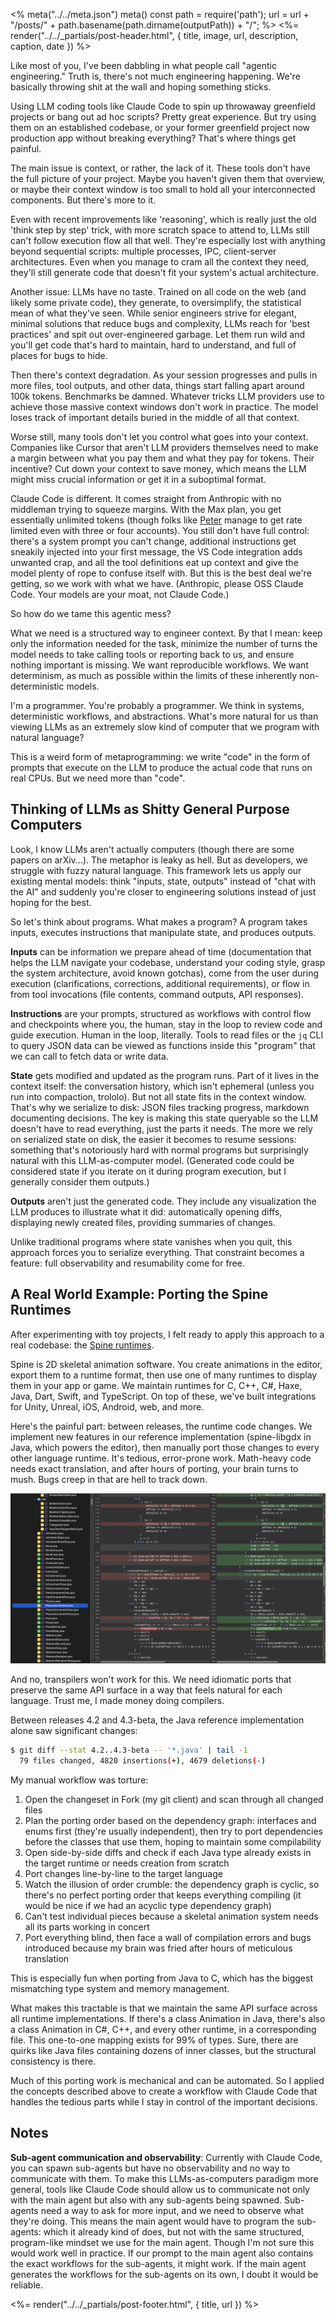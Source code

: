 <%
	meta("../../meta.json")
	meta()
	const path = require('path');
	url = url + "/posts/" + path.basename(path.dirname(outputPath)) + "/";
%>
<%= render("../../_partials/post-header.html", { title, image, url, description, caption, date }) %>

Like most of you, I've been dabbling in what people call "agentic engineering." Truth is, there's not much engineering happening. We're basically throwing shit at the wall and hoping something sticks.

Using LLM coding tools like Claude Code to spin up throwaway greenfield projects or bang out ad hoc scripts? Pretty great experience. But try using them on an established codebase, or your former greenfield project now production app without breaking everything? That's where things get painful.

The main issue is context, or rather, the lack of it. These tools don't have the full picture of your project. Maybe you haven't given them that overview, or maybe their context window is too small to hold all your interconnected components. But there's more to it.

Even with recent improvements like 'reasoning', which is really just the old 'think step by step' trick, with more scratch space to attend to, LLMs still can't follow execution flow all that well. They're especially lost with anything beyond sequential scripts: multiple processes, IPC, client-server architectures. Even when you manage to cram all the context they need, they'll still generate code that doesn't fit your system's actual architecture.

Another issue: LLMs have no taste. Trained on all code on the web (and likely some private code), they generate, to oversimplify, the statistical mean of what they've seen. While senior engineers strive for elegant, minimal solutions that reduce bugs and complexity, LLMs reach for 'best practices' and spit out over-engineered garbage. Let them run wild and you'll get code that's hard to maintain, hard to understand, and full of places for bugs to hide.

Then there's context degradation. As your session progresses and pulls in more files, tool outputs, and other data, things start falling apart around 100k tokens. Benchmarks be damned. Whatever tricks LLM providers use to achieve those massive context windows don't work in practice. The model loses track of important details buried in the middle of all that context.

Worse still, many tools don't let you control what goes into your context. Companies like Cursor that aren't LLM providers themselves need to make a margin between what you pay them and what they pay for tokens. Their incentive? Cut down your context to save money, which means the LLM might miss crucial information or get it in a suboptimal format.

Claude Code is different. It comes straight from Anthropic with no middleman trying to squeeze margins. With the Max plan, you get essentially unlimited tokens (though folks like [Peter](https://twitter.com/steipete) manage to get rate limited even with three or four accounts). You still don't have full control: there's a system prompt you can't change, additional instructions get sneakily injected into your first message, the VS Code integration adds unwanted crap, and all the tool definitions eat up context and give the model plenty of rope to confuse itself with. But this is the best deal we're getting, so we work with what we have. (Anthropic, please OSS Claude Code. Your models are your moat, not Claude Code.)

So how do we tame this agentic mess?

What we need is a structured way to engineer context. By that I mean: keep only the information needed for the task, minimize the number of turns the model needs to take calling tools or reporting back to us, and ensure nothing important is missing. We want reproducible workflows. We want determinism, as much as possible within the limits of these inherently non-deterministic models.

I'm a programmer. You're probably a programmer. We think in systems, deterministic workflows, and abstractions. What's more natural for us than viewing LLMs as an extremely slow kind of computer that we program with natural language?

This is a weird form of metaprogramming: we write "code" in the form of prompts that execute on the LLM to produce the actual code that runs on real CPUs. But we need more than "code".

## Thinking of LLMs as Shitty General Purpose Computers

Look, I know LLMs aren't actually computers (though there are some papers on arXiv...). The metaphor is leaky as hell. But as developers, we struggle with fuzzy natural language. This framework lets us apply our existing mental models: think "inputs, state, outputs" instead of "chat with the AI" and suddenly you're closer to engineering solutions instead of just hoping for the best.

So let's think about programs. What makes a program? A program takes inputs, executes instructions that manipulate state, and produces outputs.

**Inputs** can be information we prepare ahead of time (documentation that helps the LLM navigate your codebase, understand your coding style, grasp the system architecture, avoid known gotchas), come from the user during execution (clarifications, corrections, additional requirements), or flow in from tool invocations (file contents, command outputs, API responses).

**Instructions** are your prompts, structured as workflows with control flow and checkpoints where you, the human, stay in the loop to review code and guide execution. Human in the loop, literally. Tools to read files or the `jq` CLI to query JSON data can be viewed as functions inside this "program" that we can call to fetch data or write data.

**State** gets modified and updated as the program runs. Part of it lives in the context itself: the conversation history, which isn't ephemeral (unless you run into compaction, trololo). But not all state fits in the context window. That's why we serialize to disk: JSON files tracking progress, markdown documenting decisions. The key is making this state queryable so the LLM doesn't have to read everything, just the parts it needs. The more we rely on serialized state on disk, the easier it becomes to resume sessions: something that's notoriously hard with normal programs but surprisingly natural with this LLM-as-computer model. (Generated code could be considered state if you iterate on it during program execution, but I generally consider them outputs.)

**Outputs** aren't just the generated code. They include any visualization the LLM produces to illustrate what it did: automatically opening diffs, displaying newly created files, providing summaries of changes.

Unlike traditional programs where state vanishes when you quit, this approach forces you to serialize everything. That constraint becomes a feature: full observability and resumability come for free.

## A Real World Example: Porting the Spine Runtimes

After experimenting with toy projects, I felt ready to apply this approach to a real codebase: the [Spine runtimes](https://github.com/EsotericSoftware/spine-runtimes).

Spine is 2D skeletal animation software. You create animations in the editor, export them to a runtime format, then use one of many runtimes to display them in your app or game. We maintain runtimes for C, C++, C#, Haxe, Java, Dart, Swift, and TypeScript. On top of these, we've built integrations for Unity, Unreal, iOS, Android, web, and more.

Here's the painful part: between releases, the runtime code changes. We implement new features in our reference implementation (spine-libgdx in Java, which powers the editor), then manually port those changes to every other language runtime. It's tedious, error-prone work. Math-heavy code needs exact translation, and after hours of porting, your brain turns to mush. Bugs creep in that are hell to track down.

<img src="media/changeset.png" alt="Git diff showing thousands of lines of code changes">

And no, transpilers won't work for this. We need idiomatic ports that preserve the same API surface in a way that feels natural for each language. Trust me, I made money doing compilers.

Between releases 4.2 and 4.3-beta, the Java reference implementation alone saw significant changes:

```bash
$ git diff --stat 4.2..4.3-beta -- '*.java' | tail -1
  79 files changed, 4820 insertions(+), 4679 deletions(-)
```

My manual workflow was torture:

1. Open the changeset in Fork (my git client) and scan through all changed files
2. Plan the porting order based on the dependency graph: interfaces and enums first (they're usually independent), then try to port dependencies before the classes that use them, hoping to maintain some compilability
3. Open side-by-side diffs and check if each Java type already exists in the target runtime or needs creation from scratch
4. Port changes line-by-line to the target language
5. Watch the illusion of order crumble: the dependency graph is cyclic, so there's no perfect porting order that keeps everything compiling (it would be nice if we had an acyclic type dependency graph)
6. Can't test individual pieces because a skeletal animation system needs all its parts working in concert
7. Port everything blind, then face a wall of compilation errors and bugs introduced because my brain was fried after hours of meticulous translation

This is especially fun when porting from Java to C, which has the biggest mismatching type system and memory management.

What makes this tractable is that we maintain the same API surface across all runtime implementations. If there's a class Animation in Java, there's also a class Animation in C#, C++, and every other runtime, in a corresponding file. This one-to-one mapping exists for 99% of types. Sure, there are quirks like Java files containing dozens of inner classes, but the structural consistency is there.

Much of this porting work is mechanical and can be automated. So I applied the concepts described above to create a workflow with Claude Code that handles the tedious parts while I stay in control of the important decisions.

## Notes

**Sub-agent communication and observability**: Currently with Claude Code, you can spawn sub-agents but have no observability and no way to communicate with them. To make this LLMs-as-computers paradigm more general, tools like Claude Code should allow us to communicate not only with the main agent but also with any sub-agents being spawned. Sub-agents need a way to ask for more input, and we need to observe what they're doing. This means the main agent would have to program the sub-agents: which it already kind of does, but not with the same structured, program-like mindset we use for the main agent. Though I'm not sure this would work well in practice. If our prompt to the main agent also contains the exact workflows for the sub-agents, it might work. If the main agent generates the workflows for the sub-agents on its own, I doubt it would be reliable.


<%= render("../../_partials/post-footer.html", { title, url }) %>